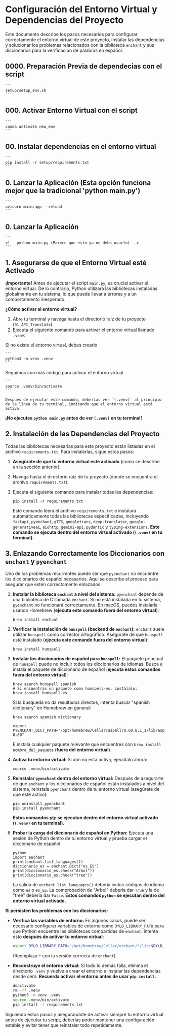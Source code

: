 # Configuración del Entorno Virtual y Dependencias del Proyecto

Este documento describe los pasos necesarios para configurar correctamente el entorno virtual de este proyecto, instalar las dependencias y solucionar los problemas relacionados con la biblioteca `enchant` y sus diccionarios para la verificación de palabras en español.

## 0000. Preparación Previa de dependecias con el script

    ```
    setup/setup_env.sh
    ```

## 000. Activar Entorno Virtual con el script

    ```
    conda activate new_env
    ```

## 00. Instalar dependencias en el entorno virtual

    ```
    pip install -r setup/requirements.txt
    ```

## 0. Lanzar la Aplicación (Esta opción funciona mejor que la tradicional 'python main.py')

    ```
    uvicorn main:app --reload
    ```

## 0. Lanzar la Aplicación

    ```
    <!-- python main.py (Parece que esto ya no debo usarlo) -->
    ```

## 1. Asegurarse de que el Entorno Virtual esté Activado

**¡Importante!** Antes de ejecutar el script `main.py`, es crucial activar el entorno virtual. De lo contrario, Python utilizará las bibliotecas instaladas globalmente en tu sistema, lo que puede llevar a errores y a un comportamiento inesperado.

**¿Cómo activar el entorno virtual?**

1.  Abre tu terminal y navega hasta el directorio raíz de tu proyecto (`01_API_Translate`).
2.  Ejecuta el siguiente comando para activar el entorno virtual llamado `.venv`:

Si no existe el entorno virtual, debes crearlo

    ```
    python3 -m venv .venv
    ```

Seguimos con más código para activar el entorno virtual

    ```
    source .venv/bin/activate
    ```

    Después de ejecutar este comando, deberías ver `(.venv)` al principio de la línea de tu terminal, indicando que el entorno virtual está activo.

**¡No ejecutes `python main.py` antes de ver `(.venv)` en tu terminal!**

## 2. Instalación de las Dependencias del Proyecto

Todas las bibliotecas necesarias para este proyecto están listadas en el archivo `requirements.txt`. Para instalarlas, sigue estos pasos:

1.  **Asegúrate de que tu entorno virtual esté activado** (como se describe en la sección anterior).
2.  Navega hasta el directorio raíz de tu proyecto (donde se encuentra el archivo `requirements.txt`).
3.  Ejecuta el siguiente comando para instalar todas las dependencias:

    ```
    pip install -r requirements.txt
    ```

    Este comando leerá el archivo `requirements.txt` e instalará automáticamente todas las bibliotecas especificadas, incluyendo `fastapi`, `pyenchant`, `gTTS`, `googletrans`, `deep-translator`, `google-generativeai`, `aiohttp`, `gemini-api`, `pydantic` y `typing-extensions`. **Este comando se ejecuta dentro del entorno virtual activado (`(.venv)` en tu terminal).**

## 3. Enlazando Correctamente los Diccionarios con `enchant` y `pyenchant`

Uno de los problemas recurrentes puede ser que `pyenchant` no encuentre los diccionarios de español necesarios. Aquí se describe el proceso para asegurar que estén correctamente enlazados:

1.  **Instalar la biblioteca `enchant` a nivel del sistema:** `pyenchant` depende de una biblioteca de C llamada `enchant`. Si no está instalada en tu sistema, `pyenchant` no funcionará correctamente. En macOS, puedes instalarla usando Homebrew (**ejecuta este comando fuera del entorno virtual**):

    ```
    brew install enchant
    ```

2.  **Verificar la instalación de `hunspell` (backend de `enchant`):** `enchant` suele utilizar `hunspell` como corrector ortográfico. Asegúrate de que `hunspell` esté instalado (**ejecuta este comando fuera del entorno virtual**):

    ```
    brew install hunspell
    ```

3.  **Instalar los diccionarios de español para `hunspell`:** El paquete principal de `hunspell` puede no incluir todos los diccionarios de idiomas. Busca e instala el paquete de diccionario de español (**ejecuta estos comandos fuera del entorno virtual**):

    ```
    brew search hunspell spanish
    # Si encuentras un paquete como hunspell-es, instálalo:
    brew install hunspell-es
    ```

    Si la búsqueda no da resultados directos, intenta buscar "spanish dictionary" en Homebrew en general:

    ```
    brew search spanish dictionary
    ```

    ```
    export PYENCHANT_DICT_PATH="/opt/homebrew/Cellar/aspell/0.60.8.1_1/lib/aspell-0.60"

    ```

    E instala cualquier paquete relevante que encuentres con `brew install nombre_del_paquete` (**fuera del entorno virtual**).

4.  **Activa tu entorno virtual:** Si aún no está activo, ejecútalo ahora:

    ```
    source .venv/bin/activate
    ```

5.  **Reinstalar `pyenchant` dentro del entorno virtual:** Después de asegurarte de que `enchant` y los diccionarios de español están instalados a nivel del sistema, reinstala `pyenchant` dentro de tu entorno virtual (asegúrate de que esté activo):

    ```
    pip uninstall pyenchant
    pip install pyenchant
    ```

    **Estos comandos `pip` se ejecutan dentro del entorno virtual activado (`(.venv)` en tu terminal).**

6.  **Probar la carga del diccionario de español en Python:** Ejecuta una sesión de Python dentro de tu entorno virtual y prueba cargar el diccionario de español:

    ```
    python
    import enchant
    print(enchant.list_languages())
    diccionario_es = enchant.Dict("es_ES")
    print(diccionario_es.check("Arbol"))
    print(diccionario_es.check("tree"))
    ```

    La salida de `enchant.list_languages()` debería incluir códigos de idioma como `es` o `es_ES`. La comprobación de "Arbol" debería dar `True` y la de "tree" debería dar `False`. **Estos comandos `python` se ejecutan dentro del entorno virtual activado.**

**Si persisten los problemas con los diccionarios:**

- **Verifica las variables de entorno:** En algunos casos, puede ser necesario configurar variables de entorno como `DYLD_LIBRARY_PATH` para que Python encuentre las bibliotecas compartidas de `enchant`. Intenta esto **después de activar tu entorno virtual**:

  ```bash
  export DYLD_LIBRARY_PATH="/opt/homebrew/Cellar/enchant/*/lib:$DYLD_LIBRARY_PATH"
  ```

  (Reemplaza `*` con la versión correcta de `enchant`).

- **Reconstruye el entorno virtual:** Si todo lo demás falla, elimina el directorio `.venv` y vuelve a crear el entorno e instalar las dependencias desde cero. **Recuerda activar el entorno antes de usar `pip install`.**

  ```bash
  deactivate
  rm -rf .venv
  python3 -m venv .venv
  source .venv/bin/activate
  pip install -r requirements.txt
  ```

Siguiendo estos pasos y asegurándote de activar siempre tu entorno virtual antes de ejecutar tu script, deberías poder mantener una configuración estable y evitar tener que reinstalar todo repetidamente.
